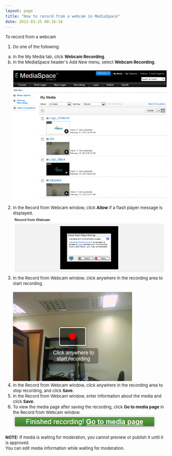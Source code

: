```yaml
---
layout: page
title: "How to record from a webcam in MediaSpace"
date: 2012-03-25 00:16:14
---
```


<p class="mce-procedure">
  <span style="font-size: small;">To record from a webcam</span>
</p>

1.  <span style="font-size: small;">Do one of the following: </span>
<ol style="list-style-type: lower-alpha;">
  <li>
    <span style="font-size: small;">In the My Media tab, click <strong>Webcam Recording</strong>.</span>
  </li>
  <li>
    <span style="font-size: small;"><span style="font-size: small;">In the MediaSpace header's Add New menu, select <strong>Webcam Recording</strong>.<br /></span></span><br /><span style="font-size: small;"><img src="../../assets/394">
  </li>
</ol>

2.  <span style="font-size: small;"><span style="font-size: small;">In the Record from Webcam window, click <strong>Allow</strong> if a flash player message is displayed.</span></span><span style="font-size: small;"><br /><span style="font-size: small;"><img src="../../assets/395">
3.  <span style="font-size: small;"><span style="font-size: small;">In the Record from Webcam window, click anywhere in the recording area to start recording.<br /><br /></span></span><span style="font-size: small;"><img src="../../assets/396">
4.  <span style="font-size: small;">In the Record from Webcam window, click anywhere in the recording area to stop recording, and click <strong>Save</strong>.</span>
5.  <span style="font-size: small;">In the Record from Webcam window, enter information about the media and click <strong>Save</strong>.</span>
6.  <span style="font-size: small;">To view the media page after saving the recording, click <strong>Go to media page</strong> in the Record from Webcam window.<br /><span style="font-size: small;"><img src="../../assets/374">

<p class="mce-note-graphic">
  <span style="font-size: small;"><strong>NOTE:</strong> If media is waiting for moderation, you cannot preview or publish it until it is approved. <br /><span>You can edit media information while waiting for moderation.</span> </span>
</p>

<span style="font-size: small;"><br /></span>

<span style="font-size: small;"><br /></span>